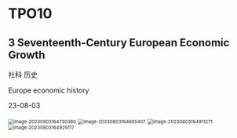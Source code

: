# TPO10



## 3 Seventeenth-Century European Economic Growth

社科 历史

Europe economic history

23-08-03

<img src="https://cdn.jsdelivr.net/gh/Zhu-Shatong/cloudimg/img/image-20230803164730380.png" alt="image-20230803164730380" style="zoom:67%;" />

<img src="https://cdn.jsdelivr.net/gh/Zhu-Shatong/cloudimg/img/image-20230803164655407.png" alt="image-20230803164655407" style="zoom:67%;" />

<img src="https://cdn.jsdelivr.net/gh/Zhu-Shatong/cloudimg/img/image-20230803164911271.png" alt="image-20230803164911271" style="zoom:67%;" />

<img src="https://cdn.jsdelivr.net/gh/Zhu-Shatong/cloudimg/img/image-20230803164929117.png" alt="image-20230803164929117" style="zoom:67%;" />